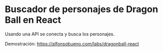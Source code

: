 # Buscador de personajes de Dragon Ball en React

Usando una API se conecta y busca los personajes.

Demostración: https://alfonsobueno.com/labs/dragonball-react
